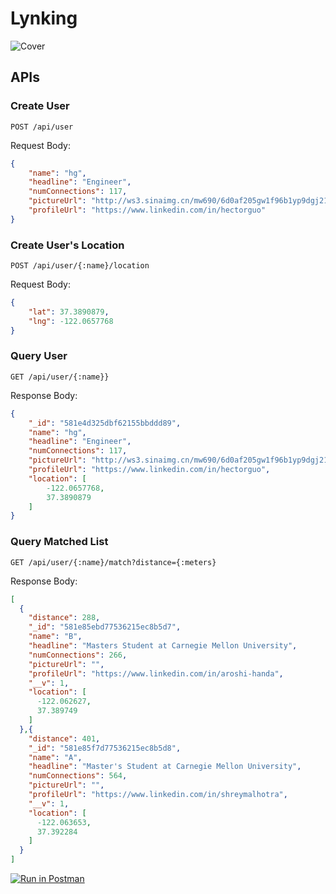 Lynking
==========

![Cover](http://ws3.sinaimg.cn/mw690/6d0af205gw1f96b1yp9dgj21h80u4gyt.jpg)

## APIs

### Create User
```
POST /api/user
```

Request Body:

```json
{
	"name": "hg",
	"headline": "Engineer",
	"numConnections": 117,
	"pictureUrl": "http://ws3.sinaimg.cn/mw690/6d0af205gw1f96b1yp9dgj21h80u4gyt.jpg",
	"profileUrl": "https://www.linkedin.com/in/hectorguo"
}
```

### Create User's Location
```
POST /api/user/{:name}/location
```

Request Body:

```json
{
	"lat": 37.3890879,
	"lng": -122.0657768
}
```

### Query User
```
GET /api/user/{:name}}
```

Response Body:

```json
{
    "_id": "581e4d325dbf62155bbddd89",
	"name": "hg",
	"headline": "Engineer",
	"numConnections": 117,
	"pictureUrl": "http://ws3.sinaimg.cn/mw690/6d0af205gw1f96b1yp9dgj21h80u4gyt.jpg",
	"profileUrl": "https://www.linkedin.com/in/hectorguo",
    "location": [
        -122.0657768,
        37.3890879
    ]
}
```

### Query Matched List

```
GET /api/user/{:name}/match?distance={:meters}
```

Response Body:

```json
[
  {
    "distance": 288,
    "_id": "581e85ebd77536215ec8b5d7",
    "name": "B",
    "headline": "Masters Student at Carnegie Mellon University",
    "numConnections": 266,
    "pictureUrl": "",
    "profileUrl": "https://www.linkedin.com/in/aroshi-handa",
    "__v": 1,
    "location": [
      -122.062627,
      37.389749
    ]
  },{
    "distance": 401,
    "_id": "581e85f7d77536215ec8b5d8",
    "name": "A",
    "headline": "Master's Student at Carnegie Mellon University",
    "numConnections": 564,
    "pictureUrl": "",
    "profileUrl": "https://www.linkedin.com/in/shreymalhotra",
    "__v": 1,
    "location": [
      -122.063653,
      37.392284
    ]
  }
]
```


[![Run in Postman](https://run.pstmn.io/button.svg)](https://app.getpostman.com/run-collection/810f55372c0f77b4a64e)